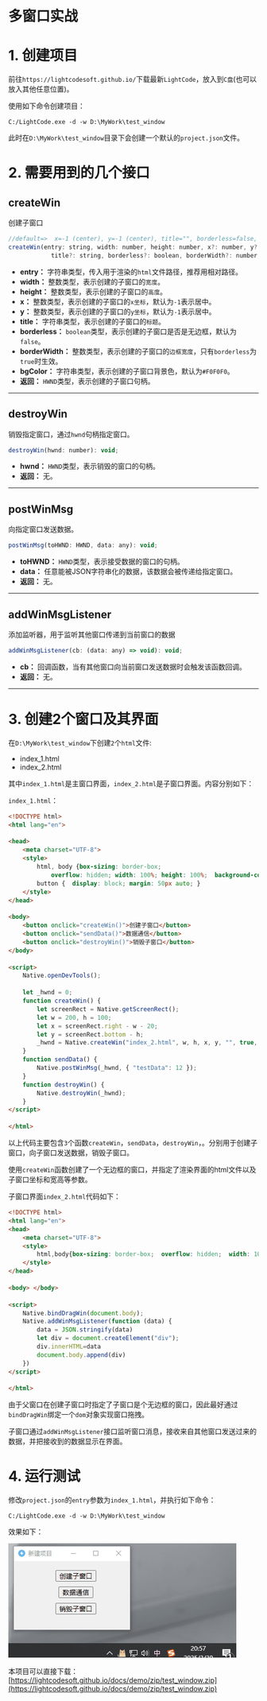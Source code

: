 # 多窗口实战

# 1. 创建项目

前往`https://lightcodesoft.github.io/`下载最新`LightCode`，放入到`C盘`(也可以放入其他任意位置)。

使用如下命令创建项目：
```
C:/LightCode.exe -d -w D:\MyWork\test_window
```
此时在`D:\MyWork\test_window`目录下会创建一个默认的`project.json`文件。

# 2. 需要用到的几个接口

## createWin

创建子窗口

```javascript
//default=>  x=-1 (center), y=-1 (center), title="", borderless=false, borderWidth=1, bgColor="#F0F0F0"
createWin(entry: string, width: number, height: number, x?: number, y?: number,
            title?: string, borderless?: boolean, borderWidth?: number, bgColor?: string): HWND;
```
- **entry：** 字符串类型，传入用于渲染的`html`文件路径，推荐用相对路径。
- **width：** 整数类型，表示创建的子窗口的`宽度`。
- **height：** 整数类型，表示创建的子窗口的`高度`。
- **x：** 整数类型，表示创建的子窗口的`x坐标`，默认为`-1`表示居中。
- **y：** 整数类型，表示创建的子窗口的`y坐标`，默认为`-1`表示居中。
- **title：** 字符串类型，表示创建的子窗口的`标题`。
- **borderless：** `boolean`类型，表示创建的子窗口是否是无边框，默认为`false`。
- **borderWidth：** 整数类型，表示创建的子窗口的`边框宽度`，只有`borderless`为`true`时生效。
- **bgColor：** 字符串类型，表示创建的子窗口背景色，默认为`#F0F0F0`。
- **返回：** `HWND`类型，表示创建的子窗口句柄。

---

## destroyWin
销毁指定窗口，通过`hwnd`句柄指定窗口。
```javascript
destroyWin(hwnd: number): void;
```
- **hwnd：** `HWND`类型，表示销毁的窗口的句柄。
- **返回：** 无。

---


## postWinMsg
向指定窗口发送数据。
```javascript
postWinMsg(toHWND: HWND, data: any): void;
```
- **toHWND：** `HWND`类型，表示接受数据的窗口的句柄。
- **data：** 任意能被JSON字符串化的数据，该数据会被传递给指定窗口。
- **返回：** 无。

---

## addWinMsgListener
添加监听器，用于监听其他窗口传递到当前窗口的数据
```javascript
addWinMsgListener(cb: (data: any) => void): void;
```
- **cb：** 回调函数，当有其他窗口向当前窗口发送数据时会触发该函数回调。
- **返回：** 无。
---


# 3. 创建2个窗口及其界面
在`D:\MyWork\test_window`下创建`2`个`html`文件:
- index_1.html
- index_2.html

其中`index_1.html`是主窗口界面，`index_2.html`是子窗口界面。内容分别如下：

`index_1.html`：
```html
<!DOCTYPE html>
<html lang="en">

<head>
    <meta charset="UTF-8">
    <style>
        html, body {box-sizing: border-box;
            overflow: hidden; width: 100%; height: 100%;  background-color: #f0f0f0; }
        button {  display: block; margin: 50px auto; }
    </style>
</head>

<body>
    <button onclick="createWin()">创建子窗口</button>
    <button onclick="sendData()">数据通信</button>
    <button onclick="destroyWin()">销毁子窗口</button>
</body>

<script>
    Native.openDevTools();

    let _hwnd = 0;
    function createWin() {
        let screenRect = Native.getScreenRect();
        let w = 200, h = 100;
        let x = screenRect.right - w - 20;
        let y = screenRect.bottom - h;
        _hwnd = Native.createWin("index_2.html", w, h, x, y, "", true, 1);
    }
    function sendData() {
        Native.postWinMsg(_hwnd, { "testData": 12 });
    }
    function destroyWin() {
        Native.destroyWin(_hwnd);
    }
</script>

</html>
```
以上代码主要包含`3`个函数`createWin`，`sendData`，`destroyWin`，。分别用于创建子窗口，向子窗口发送数据，销毁子窗口。

使用`createWin`函数创建了一个无边框的窗口，并指定了渲染界面的html文件以及子窗口坐标和宽高等参数。

子窗口界面`index_2.html`代码如下：
```html
<!DOCTYPE html>
<html lang="en">
<head>
    <meta charset="UTF-8">
    <style>
        html,body{box-sizing: border-box;  overflow: hidden;  width: 100%;  height: 100%;}
    </style>
</head>

<body> </body>

<script>
    Native.bindDragWin(document.body);
    Native.addWinMsgListener(function (data) {
        data = JSON.stringify(data)
        let div = document.createElement("div");
        div.innerHTML=data
        document.body.append(div)
    })
</script>

</html>
```
由于父窗口在创建子窗口时指定了子窗口是个无边框的窗口，因此最好通过`bindDragWin`绑定一个`dom`对象实现窗口拖拽。

子窗口通过`addWinMsgListener`接口监听窗口消息，接收来自其他窗口发送过来的数据，并把接收到的数据显示在界面。

# 4. 运行测试
修改`project.json`的`entry`参数为`index_1.html`，并执行如下命令：
```
C:/LightCode.exe -d -w D:\MyWork\test_window
```
效果如下：

![多窗口实例](./imgs/multi_window.gif)

本项目可以直接下载：[https://lightcodesoft.github.io/docs/demo/zip/test_window.zip](https://lightcodesoft.github.io/docs/demo/zip/test_window.zip)